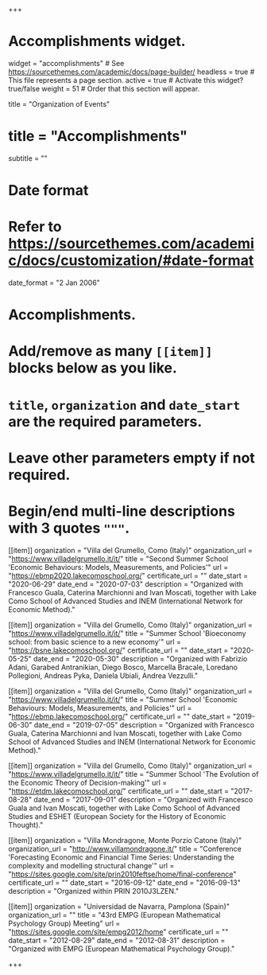 +++
# Accomplishments widget.
widget = "accomplishments"  # See https://sourcethemes.com/academic/docs/page-builder/
headless = true  # This file represents a page section.
active = true  # Activate this widget? true/false
weight = 51  # Order that this section will appear.

title = "Organization of Events"
# title = "Accomplish&shy;ments"
subtitle = ""

# Date format
#   Refer to https://sourcethemes.com/academic/docs/customization/#date-format
date_format = "2 Jan 2006"

# Accomplishments.
#   Add/remove as many `[[item]]` blocks below as you like.
#   `title`, `organization` and `date_start` are the required parameters.
#   Leave other parameters empty if not required.
#   Begin/end multi-line descriptions with 3 quotes `"""`.

[[item]]
  organization = "Villa del Grumello, Como (Italy)"
  organization_url = "https://www.villadelgrumello.it/it/"
  title = "Second Summer School 'Economic Behaviours: Models, Measurements, and Policies'"
  url = "https://ebmp2020.lakecomoschool.org/"
  certificate_url = ""
  date_start = "2020-06-29"
  date_end = "2020-07-03"
  description = "Organized with Francesco Guala, Caterina Marchionni and Ivan Moscati, together with Lake Como School of Advanced Studies and INEM (International Network for Economic Method)."

[[item]]
  organization = "Villa del Grumello, Como (Italy)"
  organization_url = "https://www.villadelgrumello.it/it/"
  title = "Summer School 'Bioeconomy school: from basic science to a new economy'"
  url = "https://bsne.lakecomoschool.org/"
  certificate_url = ""
  date_start = "2020-05-25"
  date_end = "2020-05-30"
  description = "Organized with Fabrizio Adani, Garabed Antranikian, Diego Bosco, Marcella Bracale, Loredano Pollegioni, Andreas Pyka, Daniela Ubiali, Andrea Vezzulli."

[[item]]
  organization = "Villa del Grumello, Como (Italy)"
  organization_url = "https://www.villadelgrumello.it/it/"
  title = "Summer School 'Economic Behaviours: Models, Measurements, and Policies'"
  url = "https://ebmp.lakecomoschool.org/"
  certificate_url = ""
  date_start = "2019-06-30"
  date_end = "2019-07-05"
  description = "Organized with Francesco Guala, Caterina Marchionni and Ivan Moscati, together with Lake Como School of Advanced Studies and INEM (International Network for Economic Method)."

[[item]]
  organization = "Villa del Grumello, Como (Italy)"
  organization_url = "https://www.villadelgrumello.it/it/"
  title = "Summer School 'The Evolution of the Economic Theory of Decision-making'"
  url = "https://etdm.lakecomoschool.org/"
  certificate_url = ""
  date_start = "2017-08-28"
  date_end = "2017-09-01"
  description = "Organized with Francesco Guala and Ivan Moscati, together with Lake Como School of Advanced Studies and ESHET (European Society for the History of Economic Thought)."

[[item]]
  organization = "Villa Mondragone, Monte Porzio Catone (Italy)"
  organization_url = "http://www.villamondragone.it/"
  title = "Conference 'Forecasting Economic and Financial Time Series: Understanding the complexity and modelling structural change'"
  url = "https://sites.google.com/site/prin2010feftse/home/final-conference"
  certificate_url = ""
  date_start = "2016-09-12"
  date_end = "2016-09-13"
  description = "Organized within PRIN 2010J3LZEN."

[[item]]
  organization = "Universidad de Navarra, Pamplona (Spain)"
  organization_url = ""
  title = "43rd EMPG (European Mathematical Psychology Group) Meeting"
  url = "https://sites.google.com/site/empg2012/home"
  certificate_url = ""
  date_start = "2012-08-29"
  date_end = "2012-08-31"
  description = "Organized with EMPG (European Mathematical Psychology Group)."

+++
